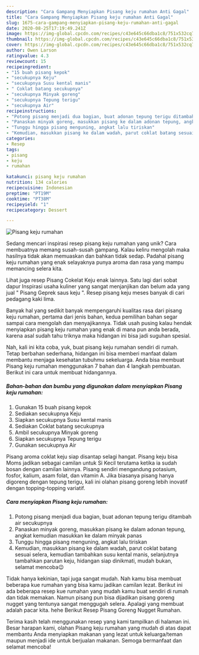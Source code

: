 ```yaml
---
description: "Cara Gampang Menyiapkan Pisang keju rumahan Anti Gagal"
title: "Cara Gampang Menyiapkan Pisang keju rumahan Anti Gagal"
slug: 1675-cara-gampang-menyiapkan-pisang-keju-rumahan-anti-gagal
date: 2020-08-25T17:19:49.241Z
image: https://img-global.cpcdn.com/recipes/c43e645c66dba1c8/751x532cq70/pisang-keju-rumahan-foto-resep-utama.jpg
thumbnail: https://img-global.cpcdn.com/recipes/c43e645c66dba1c8/751x532cq70/pisang-keju-rumahan-foto-resep-utama.jpg
cover: https://img-global.cpcdn.com/recipes/c43e645c66dba1c8/751x532cq70/pisang-keju-rumahan-foto-resep-utama.jpg
author: Owen Larson
ratingvalue: 4.3
reviewcount: 15
recipeingredient:
- "15 buah pisang kepok"
- "secukupnya Keju"
- "secukupnya Susu kental manis"
- " Coklat batang secukupnya"
- "secukupnya Minyak goreng"
- "secukupnya Tepung terigu"
- "secukupnya Air"
recipeinstructions:
- "Potong pisang menjadi dua bagian, buat adonan tepung terigu ditambah air secukupnya"
- "Panaskan minyak goreng, masukkan pisang ke dalam adonan tepung, angkat kemudian masukkan ke dalam minyak panas"
- "Tunggu hingga pisang menguning, angkat lalu tiriskan"
- "Kemudian, masukkan pisang ke dalam wadah, parut coklat batang sesuai selera, kemudian tambahkan susu kental manis, selanjutnya tambahkan parutan keju, hidangan siap dinikmati, mudah bukan, selamat mencoba😉"
categories:
- Resep
tags:
- pisang
- keju
- rumahan

katakunci: pisang keju rumahan 
nutrition: 134 calories
recipecuisine: Indonesian
preptime: "PT19M"
cooktime: "PT38M"
recipeyield: "1"
recipecategory: Dessert

---
```



![Pisang keju rumahan](https://img-global.cpcdn.com/recipes/c43e645c66dba1c8/751x532cq70/pisang-keju-rumahan-foto-resep-utama.jpg)

Sedang mencari inspirasi resep pisang keju rumahan yang unik? Cara membuatnya memang susah-susah gampang. Kalau keliru mengolah maka hasilnya tidak akan memuaskan dan bahkan tidak sedap. Padahal pisang keju rumahan yang enak selayaknya punya aroma dan rasa yang mampu memancing selera kita.

Lihat juga resep Pisang Cokelat Keju enak lainnya. Satu lagi dari sobat dapur Inspirasi usaha kuliner yang sangat menjanjikan dan belum ada yang jual &#34; Pisang Geprek saus keju &#34;. Resep pisang keju meses banyak di cari pedagang kaki lima.

Banyak hal yang sedikit banyak mempengaruhi kualitas rasa dari pisang keju rumahan, pertama dari jenis bahan, kedua pemilihan bahan segar sampai cara mengolah dan menyajikannya. Tidak usah pusing kalau hendak menyiapkan pisang keju rumahan yang enak di mana pun anda berada, karena asal sudah tahu triknya maka hidangan ini bisa jadi suguhan spesial.


Nah, kali ini kita coba, yuk, buat pisang keju rumahan sendiri di rumah. Tetap berbahan sederhana, hidangan ini bisa memberi manfaat dalam membantu menjaga kesehatan tubuhmu sekeluarga. Anda bisa membuat Pisang keju rumahan menggunakan 7 bahan dan 4 langkah pembuatan. Berikut ini cara untuk membuat hidangannya.

<!--inarticleads1-->

##### Bahan-bahan dan bumbu yang digunakan dalam menyiapkan Pisang keju rumahan:

1. Gunakan 15 buah pisang kepok
1. Sediakan secukupnya Keju
1. Siapkan secukupnya Susu kental manis
1. Sediakan  Coklat batang secukupnya
1. Ambil secukupnya Minyak goreng
1. Siapkan secukupnya Tepung terigu
1. Gunakan secukupnya Air


Pisang aroma coklat keju siap disantap selagi hangat. Pisang keju bisa Moms jadikan sebagai camilan untuk Si Kecil terutama ketika ia sudah bosan dengan camilan lainnya. Pisang sendiri mengandung potasium, fosfor, kalium, asam folat, dan vitamin A. Jika biasanya pisang hanya digoreng dengan tepung terigu, kali ini olahan pisang goreng lebih inovatif dengan topping-topping variatif. 

<!--inarticleads2-->

##### Cara menyiapkan Pisang keju rumahan:

1. Potong pisang menjadi dua bagian, buat adonan tepung terigu ditambah air secukupnya
1. Panaskan minyak goreng, masukkan pisang ke dalam adonan tepung, angkat kemudian masukkan ke dalam minyak panas
1. Tunggu hingga pisang menguning, angkat lalu tiriskan
1. Kemudian, masukkan pisang ke dalam wadah, parut coklat batang sesuai selera, kemudian tambahkan susu kental manis, selanjutnya tambahkan parutan keju, hidangan siap dinikmati, mudah bukan, selamat mencoba😉


Tidak hanya kekinian, tapi juga sangat mudah. Nah kamu bisa membuat beberapa kue rumahan yang bisa kamu jadikan camilan lezat. Berikut ini ada beberapa resep kue rumahan yang mudah kamu buat sendiri di rumah dan tidak memakan. Namun pisang pun bisa dijadikan pisang goreng nugget yang tentunya sangat menggugah selera. Apalagi yang membuat adalah pacar kita. hehe Berikut Resep Pisang Goreng Nugget Rumahan. 

Terima kasih telah menggunakan resep yang kami tampilkan di halaman ini. Besar harapan kami, olahan Pisang keju rumahan yang mudah di atas dapat membantu Anda menyiapkan makanan yang lezat untuk keluarga/teman maupun menjadi ide untuk berjualan makanan. Semoga bermanfaat dan selamat mencoba!
